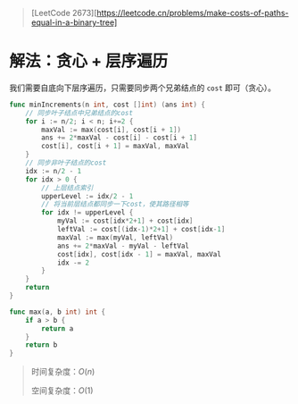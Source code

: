 > [LeetCode 2673][https://leetcode.cn/problems/make-costs-of-paths-equal-in-a-binary-tree]

# 解法：贪心 + 层序遍历

我们需要自底向下层序遍历，只需要同步两个兄弟结点的 `cost` 即可（贪心）。

```go
func minIncrements(n int, cost []int) (ans int) {
    // 同步叶子结点中兄弟结点的cost
    for i := n/2; i < n; i+=2 {
        maxVal := max(cost[i], cost[i + 1])
        ans += 2*maxVal - cost[i] - cost[i + 1]
        cost[i], cost[i + 1] = maxVal, maxVal
    }
    // 同步非叶子结点的cost
    idx := n/2 - 1
    for idx > 0 {
        // 上层结点索引
        upperLevel := idx/2 - 1
        // 将当前层结点都同步一下cost，使其路径相等
        for idx != upperLevel {
            myVal := cost[idx*2+1] + cost[idx]
            leftVal := cost[(idx-1)*2+1] + cost[idx-1]
            maxVal := max(myVal, leftVal)
            ans += 2*maxVal - myVal - leftVal
            cost[idx], cost[idx - 1] = maxVal, maxVal
            idx -= 2
        }
    }
    return
}

func max(a, b int) int {
    if a > b {
        return a
    }
    return b
}
```

> 时间复杂度：$O(n)$
>
> 空间复杂度：$O(1)$